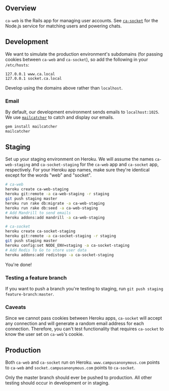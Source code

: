 ## Overview

`ca-web` is the Rails app for managing user accounts. See [`ca-socket`](https://github.com/dskang/ca-socket) for the Node.js service for matching users and powering chats.

## Development

We want to simulate the production environment's subdomains (for passing cookies between `ca-web` and `ca-socket`), so add the following in your `/etc/hosts`:

```
127.0.0.1 www.ca.local
127.0.0.1 socket.ca.local
```

Develop using the domains above rather than `localhost`.

### Email

By default, our development environment sends emails to `localhost:1025`. We use [`mailcatcher`](http://mailcatcher.me/) to catch and display our emails.

```bash
gem install mailcatcher
mailcatcher
```

## Staging

Set up your staging environment on Heroku. We will assume the names `ca-web-staging` and `ca-socket-staging` for the `ca-web` app and `ca-socket` app, respectively. For your Heroku app names, make sure they're identical except for the words "web" and "socket".

```bash
# ca-web
heroku create ca-web-staging
heroku git:remote -a ca-web-staging -r staging
git push staging master
heroku run rake db:migrate -a ca-web-staging
heroku run rake db:seed -a ca-web-staging
# Add Mandrill to send emails
heroku addons:add mandrill -a ca-web-staging

# ca-socket
heroku create ca-socket-staging
heroku git:remote -a ca-socket-staging -r staging
git push staging master
heroku config:set NODE_ENV=staging -a ca-socket-staging
# Add Redis To Go to store user data
heroku addons:add redistogo -a ca-socket-staging
```

You're done!

### Testing a feature branch

If you want to push a branch you're testing to staging, run `git push staging feature-branch:master`.

### Caveats

Since we cannot pass cookies between Heroku apps, `ca-socket` will accept any connection and will generate a random email address for each connection. Therefore, you can't test functionality that requires `ca-socket` to know the user set on `ca-web`'s cookie.

## Production

Both `ca-web` and `ca-socket` run on Heroku.
`www.campusanonymous.com` points to `ca-web` and `socket.campusanonymous.com` points to `ca-socket`.

Only the master branch should ever be pushed to production. All other testing should occur in development or in staging.
